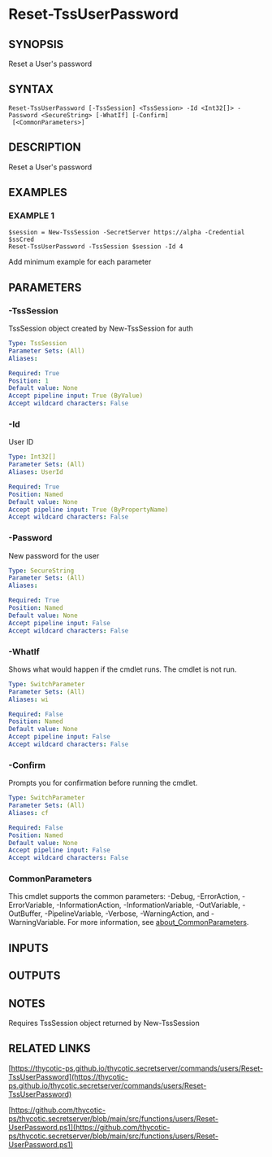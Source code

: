 # Reset-TssUserPassword

## SYNOPSIS
Reset a User's password

## SYNTAX

```
Reset-TssUserPassword [-TssSession] <TssSession> -Id <Int32[]> -Password <SecureString> [-WhatIf] [-Confirm]
 [<CommonParameters>]
```

## DESCRIPTION
Reset a User's password

## EXAMPLES

### EXAMPLE 1
```
$session = New-TssSession -SecretServer https://alpha -Credential $ssCred
Reset-TssUserPassword -TssSession $session -Id 4
```

Add minimum example for each parameter

## PARAMETERS

### -TssSession
TssSession object created by New-TssSession for auth

```yaml
Type: TssSession
Parameter Sets: (All)
Aliases:

Required: True
Position: 1
Default value: None
Accept pipeline input: True (ByValue)
Accept wildcard characters: False
```

### -Id
User ID

```yaml
Type: Int32[]
Parameter Sets: (All)
Aliases: UserId

Required: True
Position: Named
Default value: None
Accept pipeline input: True (ByPropertyName)
Accept wildcard characters: False
```

### -Password
New password for the user

```yaml
Type: SecureString
Parameter Sets: (All)
Aliases:

Required: True
Position: Named
Default value: None
Accept pipeline input: False
Accept wildcard characters: False
```

### -WhatIf
Shows what would happen if the cmdlet runs.
The cmdlet is not run.

```yaml
Type: SwitchParameter
Parameter Sets: (All)
Aliases: wi

Required: False
Position: Named
Default value: None
Accept pipeline input: False
Accept wildcard characters: False
```

### -Confirm
Prompts you for confirmation before running the cmdlet.

```yaml
Type: SwitchParameter
Parameter Sets: (All)
Aliases: cf

Required: False
Position: Named
Default value: None
Accept pipeline input: False
Accept wildcard characters: False
```

### CommonParameters
This cmdlet supports the common parameters: -Debug, -ErrorAction, -ErrorVariable, -InformationAction, -InformationVariable, -OutVariable, -OutBuffer, -PipelineVariable, -Verbose, -WarningAction, and -WarningVariable. For more information, see [about_CommonParameters](http://go.microsoft.com/fwlink/?LinkID=113216).

## INPUTS

## OUTPUTS

## NOTES
Requires TssSession object returned by New-TssSession

## RELATED LINKS

[https://thycotic-ps.github.io/thycotic.secretserver/commands/users/Reset-TssUserPassword](https://thycotic-ps.github.io/thycotic.secretserver/commands/users/Reset-TssUserPassword)

[https://github.com/thycotic-ps/thycotic.secretserver/blob/main/src/functions/users/Reset-UserPassword.ps1](https://github.com/thycotic-ps/thycotic.secretserver/blob/main/src/functions/users/Reset-UserPassword.ps1)

